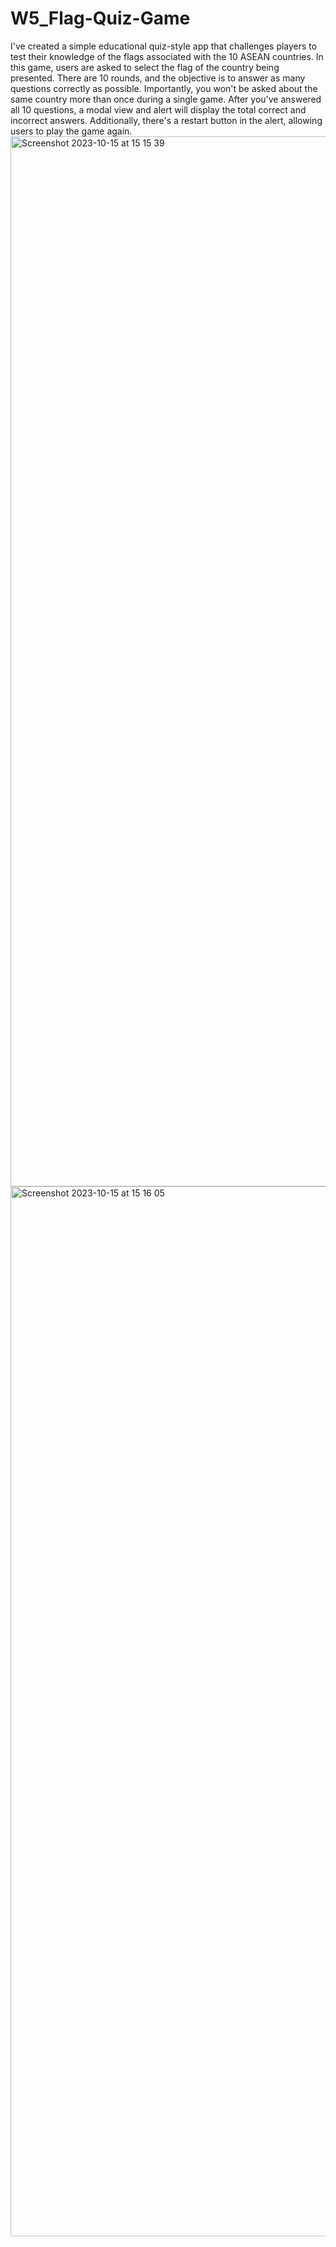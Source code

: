 # W5_Flag-Quiz-Game
I've created a simple educational quiz-style app that challenges players to test their knowledge of the flags associated with the 10 ASEAN countries. In this game, users are asked to select the flag of the country being presented. There are 10 rounds, and the objective is to answer as many questions correctly as possible. Importantly, you won't be asked about the same country more than once during a single game. After you've answered all 10 questions, a modal view and alert will display the total correct and incorrect answers. Additionally, there's a restart button in the alert, allowing users to play the game again.
<img width="1680" alt="Screenshot 2023-10-15 at 15 15 39" src="https://github.com/9wynneth/W5_Flag-Quiz-Game/assets/95265271/8f987636-7273-4b57-9b65-c44aaf2b7257">
<img width="1680" alt="Screenshot 2023-10-15 at 15 16 05" src="https://github.com/9wynneth/W5_Flag-Quiz-Game/assets/95265271/83229017-dfbc-4350-8d7a-85a671a0a54d">
